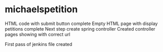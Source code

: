 # michaelspetition
HTML code with submit button complete
Empty HTML page with display petitions complete
Next step create spring controller
Created controller pages showing with correct url

First pass of jenkins file created
